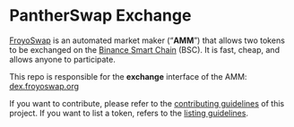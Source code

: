 # PantherSwap Exchange

[FroyoSwap](https://froyoswap.org/) is an automated market maker (“**AMM**”) that allows two tokens to be exchanged on the [Binance Smart Chain](https://www.binance.org/en/smartChain) (BSC). It is fast, cheap, and allows anyone to participate.

This repo is responsible for the **exchange** interface of the AMM: [dex.froyoswap.org](https://dex.froyoswap.org/)

If you want to contribute, please refer to the [contributing guidelines](./CONTRIBUTING.md) of this project.
If you want to list a token, refers to the [listing guidelines](./listing.md).

